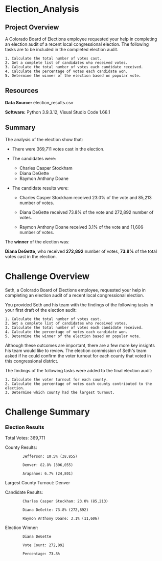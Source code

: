 # Election_Analysis
## Project Overview
A Colorado Board of Elections employee requested your help in completing an election audit of a recent local congressional election. The following tasks are to be included in the completed election audit.

    1. Calculate the total number of votes cast. 
    2. Get a complete list of candidates who received votes. 
    3. Calculate the total number of votes each candidate received. 
    4. Calculate the percentage of votes each candidate won. 
    5. Determine the winner of the election based on popular vote. 
## Resources
**Data Source:** election_results.csv

**Software:** Python 3.9.3.12, Visual Studio Code 1.68.1

## Summary
The analysis of the election show that:

- There were 369,711 votes cast in the election.

- The candidates were:

    - Charles Casper Stockham
    - Diana DeGette
    - Raymon Anthony Doane
- The candidate results were:

    - Charles Casper Stockham received 23.0% of the vote and 85,213 number of votes.

    - Diana DeGette received 73.8% of the vote and 272,892 number of votes.

    - Raymon Anthony Doane received 3.1% of the vote and 11,606 number of votes.

The **winner** of the election was:

**Diana DeGette**, who received **272,892** number of votes, **73.8%** of the total votes cast in the election.

# Challenge Overview

Seth, a Colorado Board of Elections employee, requested your help in completing an election audit of a recent local congressional election.

You provided Seth and his team with the findings of the following tasks in your first draft of the election audit:

    1. Calculate the total number of votes cast. 
    2. Get a complete list of candidates who received votes. 
    3. Calculate the total number of votes each candidate received. 
    4. Calculate the percentage of votes each candidate won. 
    5. Determine the winner of the election based on popular vote.


Although these outcomes are important, there are a few more key insights his team would like to review. The election commission of Seth's team asked if he could confirm the voter turnout for each county that voted in this congressional district.

The findings of the following tasks were added to the final election audit:

    1. Calculate the voter turnout for each county.
    2. Calculate the percentage of votes each county contributed to the election.
    3. Determine which county had the largest turnout.

# Challenge Summary

### Election Results

Total Votes: 369,711

County Results:

            Jefferson: 10.5% (38,855)

            Denver: 82.8% (306,055)

            Arapahoe: 6.7% (24,801)
            

Largest County Turnout: Denver


Candidate Results:

            Charles Casper Stockham: 23.0% (85,213)

            Diana DeGette: 73.8% (272,892)

            Raymon Anthony Doane: 3.1% (11,606)

Election Winner:

            Diana DeGette

            Vote Count: 272,892

            Percentage: 73.8%

